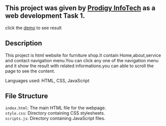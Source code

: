 ## This project was given by [Prodigy InfoTech](https://prodigyinfotech.dev/) as a web development Task 1.

 click the [demo](http://127.0.0.1:5500/index.html) to see result

## Description
This project is html website for furniture shop.It contain Home,about,service and contact navigation menu.You can click any one of the navigation menu and it show the result with related informations.you can able to scroll the page to see the content.

Languages used: HTML, CSS, JavaScript

## File Structure
```index.html```: The main HTML file for the webpage.<br/>
```style.css```: Directory containing CSS stylesheets.<br/>
```scripts.js```: Directory containing JavaScript files.

